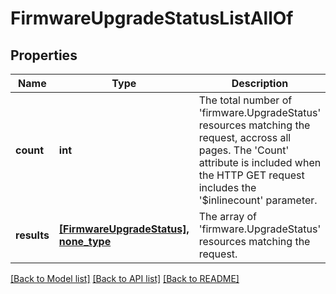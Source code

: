 # FirmwareUpgradeStatusListAllOf

## Properties
Name | Type | Description | Notes
------------ | ------------- | ------------- | -------------
**count** | **int** | The total number of &#39;firmware.UpgradeStatus&#39; resources matching the request, accross all pages. The &#39;Count&#39; attribute is included when the HTTP GET request includes the &#39;$inlinecount&#39; parameter. | [optional] 
**results** | [**[FirmwareUpgradeStatus], none_type**](FirmwareUpgradeStatus.md) | The array of &#39;firmware.UpgradeStatus&#39; resources matching the request. | [optional] 

[[Back to Model list]](../README.md#documentation-for-models) [[Back to API list]](../README.md#documentation-for-api-endpoints) [[Back to README]](../README.md)


